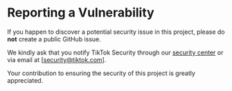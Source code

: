 # Reporting a Vulnerability
If you happen to discover a potential security issue in this project, please do **not** create a public GitHub issue.

We kindly ask that you notify TikTok Security through our [security center](https://hackerone.com/tiktok) or via email at [security@tiktok.com].

Your contribution to ensuring the security of this project is greatly appreciated.

